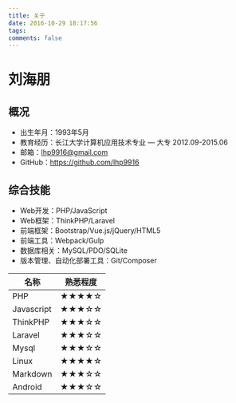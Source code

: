 ```yaml
---
title: 关于
date: 2016-10-29 18:17:56
tags:
comments: false
---
```

# 刘海朋

## 概况
* 出生年月：1993年5月
* 教育经历：长江大学计算机应用技术专业 — 大专 2012.09-2015.06
* 邮箱：lhp9916@gmail.com
* GitHub：https://github.com/lhp9916

## 综合技能
- Web开发：PHP/JavaScript
- Web框架：ThinkPHP/Laravel
- 前端框架：Bootstrap/Vue.js/jQuery/HTML5
- 前端工具：Webpack/Gulp
- 数据库相关：MySQL/PDO/SQLite
- 版本管理、自动化部署工具：Git/Composer

名称 | 熟悉程度
---|---
PHP | ★★★★☆
Javascript | ★★★☆☆
ThinkPHP | ★★★☆☆
Laravel | ★★★☆☆
Mysql | ★★★☆☆
Linux | ★★★★☆
Markdown | ★★★☆☆
Android | ★★★☆☆
